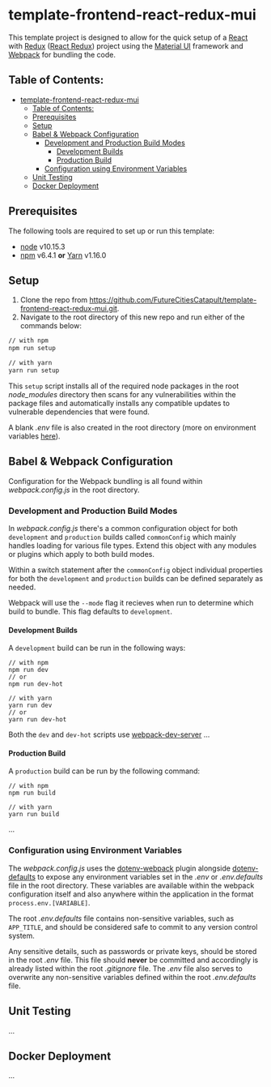 # template-frontend-react-redux-mui
This template project is designed to allow for the quick setup of a [React](https://reactjs.org/) with [Redux](https://redux.js.org/) ([React Redux](https://react-redux.js.org/)) project using the [Material UI](https://material-ui.com/) framework and [Webpack](https://webpack.js.org/) for bundling the code.

## Table of Contents:
- [template-frontend-react-redux-mui](#template-frontend-react-redux-mui)
  - [Table of Contents:](#table-of-contents)
  - [Prerequisites](#prerequisites)
  - [Setup](#setup)
  - [Babel & Webpack Configuration](#babel--webpack-configuration)
    - [Development and Production Build Modes](#development-and-production-build-modes)
      - [Development Builds](#development-builds)
      - [Production Build](#production-build)
    - [Configuration using Environment Variables](#configuration-using-environment-variables)
  - [Unit Testing](#unit-testing)
  - [Docker Deployment](#docker-deployment)

## Prerequisites
The following tools are required to set up or run this template:
- [node](https://nodejs.org/) v10.15.3
- [npm](https://www.npmjs.com/) v6.4.1 **or** [Yarn](https://yarnpkg.com/) v1.16.0 

## Setup
1. Clone the repo from https://github.com/FutureCitiesCatapult/template-frontend-react-redux-mui.git.
2. Navigate to the root directory of this new repo and run either of the commands below:
```sh
// with npm
npm run setup

// with yarn
yarn run setup
```
 This `setup` script installs all of the required node packages in the root *node_modules* directory then scans for any vulnerabilities within the package files and automatically installs any compatible updates to vulnerable dependencies that were found. 
 
 A blank *.env* file is also created in the root directory (more on environment variables [here](#configuration-using-environment-variables)).

## Babel & Webpack Configuration
Configuration for the Webpack bundling is all found within *webpack.config.js* in the root directory. 

### Development and Production Build Modes
In *webpack.config.js* there's a common configuration object for both `development` and `production` builds called `commonConfig` which mainly handles loading for various file types. Extend this object with any modules or plugins which apply to both build modes.

Within a switch statement after the `commonConfig` object individual properties for both the `development` and `production` builds can be defined separately as needed.

Webpack will use the `--mode` flag it recieves when run to determine which build to bundle. This flag defaults to `development`.  

#### Development Builds
A `development` build can be run in the following ways:
```
// with npm
npm run dev
// or
npm run dev-hot

// with yarn
yarn run dev
// or
yarn run dev-hot
```
Both the `dev` and `dev-hot` scripts use [webpack-dev-server](https://webpack.js.org/configuration/dev-server/) ...

#### Production Build
A `production` build can be run by the following command:
```
// with npm
npm run build

// with yarn
yarn run build
```
...




### Configuration using Environment Variables
The *webpack.config.js* uses the [dotenv-webpack](https://www.npmjs.com/package/dotenv-webpack) plugin alongside [dotenv-defaults](https://www.npmjs.com/package/dotenv-defaults) to expose any environment variables set in the *.env* or *.env.defaults* file in the root directory. These variables are available within the webpack configuration itself and also anywhere within the application in the format `process.env.[VARIABLE]`.

The root *.env.defaults* file contains non-sensitive variables, such as `APP_TITLE`, and should be considered safe to commit to any version control system.

Any sensitive details, such as passwords or private keys, should be stored in the root *.env* file. This file should **never** be committed and accordingly is already listed within the root *.gitignore* file. The *.env* file also serves to overwrite any non-sensitive variables defined within the root *.env.defaults* file.

## Unit Testing
...

## Docker Deployment
...